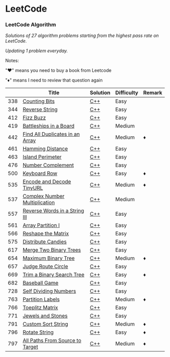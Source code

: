 LeetCode
========

### LeetCode Algorithm

*Solutions of 27 algorithm problems starting from the highest pass rate on LeetCode.*

*Updating 1 problem everyday.*

Notes: 

"&hearts;" means you need to buy a book from Leetcode

"&diams;" means I need to review that question again



|   | Title | Solution | Difficulty | Remark |
|---| ----- | -------- | ---------- | ------ |
|338|[Counting Bits](https://leetcode.com/problems/counting-bits/description/) | [C++](./algorithms/338/CountingBits.ipynb)|Easy| |
|344|[Reverse String](https://leetcode.com/problems/reverse-string/description/) | [C++](./algorithms/344/ReverseString.ipynb)|Easy| |
|412|[Fizz Buzz](https://leetcode.com/problems/fizz-buzz/description/) | [C++](./algorithms/412/FizzBuzz.ipynb)|Easy| |
|419|[Battleships in a Board](https://leetcode.com/problems/battleships-in-a-board/description/) | [C++](./algorithms/419/BattleshipsInABoard.ipynb)|Medium| |
|442|[Find All Duplicates in an Array](https://leetcode.com/problems/find-all-duplicates-in-an-array/description/) | [C++](./algorithms/442/FindAllDuplicatesInAnArray.ipynb)|Medium| &diams; |
|461|[Hamming Distance](https://leetcode.com/problems/hamming-distance/description/) | [C++](./algorithms/461/HammingDistance.ipynb)|Easy| |
|463|[Island Perimeter](https://leetcode.com/problems/island-perimeter/description/) | [C++](./algorithms/463/IslandPerimeter.ipynb)|Easy| |
|476|[Number Complement](https://leetcode.com/problems/number-complement/description/) | [C++](./algorithms/476/NumberComplement.ipynb)|Easy| |
|500|[Keyboard Row](https://leetcode.com/problems/keyboard-row/description/) | [C++](./algorithms/500/KeyboardRow.ipynb)|Easy| &diams; |
|535|[Encode and Decode TinyURL](https://leetcode.com/problems/encode-and-decode-tinyurl/description/) | [C++](./algorithms/535/EncodeAndDecodeTinyURL.ipynb)|Medium| &diams; |
|537|[Complex Number Multiplication](https://leetcode.com/problems/complex-number-multiplication/description/) | [C++](./algorithms/537/ComplexNumberMultiplication.ipynb)|Medium| |
|557|[ Reverse Words in a String III](https://leetcode.com/problems/reverse-words-in-a-string-iii/description/) | [C++](./algorithms/557/ReverseWordsInAStringIII.ipynb)|Easy| |
|561|[Array Partition I](https://leetcode.com/problems/array-partition-i/description/) | [C++](./algorithms/561/ArrayPartitionI.ipynb)|Easy| |
|566|[Reshape the Matrix](https://leetcode.com/problems/reshape-the-matrix/description/) | [C++](./algorithms/566/ReshapeTheMatrix.ipynb)|Easy| |
|575|[Distribute Candies](https://leetcode.com/problems/distribute-candies/description/) | [C++](./algorithms/575/DistributeCandies.ipynb)|Easy| |
|617|[Merge Two Binary Trees](https://leetcode.com/problems/merge-two-binary-trees/description/) | [C++](./algorithms/617/MergeTwoBinaryTrees.ipynb)|Easy| |
|654|[Maximum Binary Tree](https://leetcode.com/problems/maximum-binary-tree/description/) | [C++](./algorithms/654/MaximumBinaryTree.ipynb)|Medium| &diams; |
|657|[Judge Route Circle](https://leetcode.com/problems/judge-route-circle/description/) | [C++](./algorithms/657/JudgeRouteCircle.ipynb)|Easy| |
|669|[Trim a Binary Search Tree](https://leetcode.com/problems/trim-a-binary-search-tree/description/) | [C++](./algorithms/657/TrimABinarySearchTree.ipynb)|Easy| &diams; |
|682|[Baseball Game](https://leetcode.com/problems/baseball-game/description/) | [C++](./algorithms/682/BaseballGame.ipynb)|Easy| |
|728|[Self Dividing Numbers](https://leetcode.com/problems/self-dividing-numbers/description/) | [C++](./algorithms/728/SelfDividingNumbers.ipynb)|Easy| |
|763|[Partition Labels](https://leetcode.com/problems/partition-labels/description/) | [C++](./algorithms/763/PartitionLabels.ipynb)|Medium| &diams; |
|766|[Toeplitz Matrix](https://leetcode.com/problems/toeplitz-matrix/description/) | [C++](./algorithms/766/ToeplitzMatrix.ipynb)|Easy| |
|771|[Jewels and Stones](https://leetcode.com/problems/jewels-and-stones/description/) | [C++](./algorithms/771/JewelsAndStones.ipynb)|Easy| |
|791|[Custom Sort String](https://leetcode.com/problems/custom-sort-string/description/) | [C++](./algorithms/791/CustomSortString.ipynb)|Medium| &diams; |
|796|[Rotate String](https://leetcode.com/problems/rotate-string/description/) | [C++](./algorithms/796/RotateString.ipynb)|Easy| &diams; |
|797|[All Paths From Source to Target](https://leetcode.com/problems/all-paths-from-source-to-target/description/) | [C++](./algorithms/797/AllPathsFromSourceToTarget.ipynb)|Medium| &diams; |
